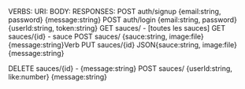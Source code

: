 VERBS:        URI:                 BODY:                            RESPONSES:
POST       auth/signup     {email:string, password}             {message:string}
POST       auth/login      {email:string, password}             {userId:string, token:string}
GET        sauces/                   -                          [toutes les sauces]
GET        sauces/{id}               -                          sauce
POST       sauces/         {sauce:string, image:file}           {message:string}Verb
PUT        sauces/{id}     JSON{sauce:string, image:file}       {message:string}
                                   
DELETE     sauces/{id}               -                          {message:string}
POST       sauces/         {userId:string, like:number}         {message:string}